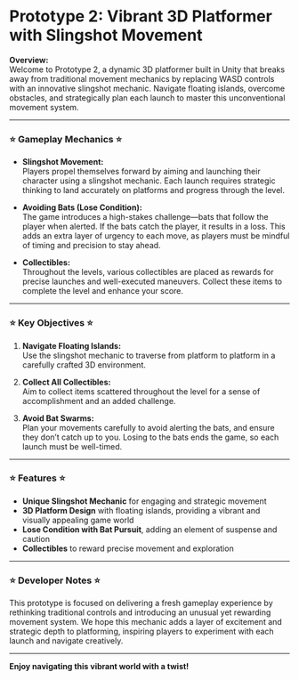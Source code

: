 # Prototype 2: Vibrant 3D Platformer with Slingshot Movement

**Overview:**  
Welcome to Prototype 2, a dynamic 3D platformer built in Unity that breaks away from traditional movement mechanics by replacing WASD controls with an innovative slingshot mechanic. Navigate floating islands, overcome obstacles, and strategically plan each launch to master this unconventional movement system.

---

### ⭐ Gameplay Mechanics ⭐

- **Slingshot Movement:**  
  Players propel themselves forward by aiming and launching their character using a slingshot mechanic. Each launch requires strategic thinking to land accurately on platforms and progress through the level.

- **Avoiding Bats (Lose Condition):**  
  The game introduces a high-stakes challenge—bats that follow the player when alerted. If the bats catch the player, it results in a loss. This adds an extra layer of urgency to each move, as players must be mindful of timing and precision to stay ahead.

- **Collectibles:**  
  Throughout the levels, various collectibles are placed as rewards for precise launches and well-executed maneuvers. Collect these items to complete the level and enhance your score.

---

### ⭐ Key Objectives ⭐

1. **Navigate Floating Islands:**  
   Use the slingshot mechanic to traverse from platform to platform in a carefully crafted 3D environment.

2. **Collect All Collectibles:**  
   Aim to collect items scattered throughout the level for a sense of accomplishment and an added challenge.

3. **Avoid Bat Swarms:**  
   Plan your movements carefully to avoid alerting the bats, and ensure they don’t catch up to you. Losing to the bats ends the game, so each launch must be well-timed.

---

### ⭐ Features ⭐

- **Unique Slingshot Mechanic** for engaging and strategic movement
- **3D Platform Design** with floating islands, providing a vibrant and visually appealing game world
- **Lose Condition with Bat Pursuit**, adding an element of suspense and caution
- **Collectibles** to reward precise movement and exploration

---

### ⭐ Developer Notes ⭐

This prototype is focused on delivering a fresh gameplay experience by rethinking traditional controls and introducing an unusual yet rewarding movement system. We hope this mechanic adds a layer of excitement and strategic depth to platforming, inspiring players to experiment with each launch and navigate creatively.

---

**Enjoy navigating this vibrant world with a twist!**
